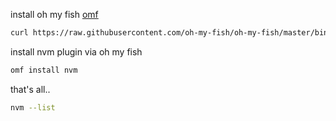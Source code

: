 install oh my fish [omf](https://github.com/oh-my-fish/oh-my-fish)

```zsh
curl https://raw.githubusercontent.com/oh-my-fish/oh-my-fish/master/bin/install | fish
```

install nvm plugin via oh my fish

```zsh
omf install nvm
```

that's all..

```zsh
nvm --list
```
